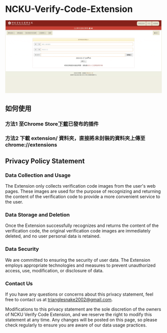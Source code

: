 # NCKU-Verify-Code-Extension
![](https://github.com/TriangleSnake/NCKU-Verify-Code-Extension/blob/main/img/demo.gif?raw=true)
## 如何使用

### 方法1 至Chrome Store[下載](https://chromewebstore.google.com/detail/ncku-verify-code-extensio/cjbicngfikibjfpepeedgnebpolakopf)已發布的插件

### 方法2 下載 extension/ 資料夾，直接將未封裝的資料夾上傳至 chrome://extensions

## Privacy Policy Statement
### Data Collection and Usage

The Extension only collects verification code images from the user's web pages. These images are used for the purpose of recognizing and returning the content of the verification code to provide a more convenient service to the user.

### Data Storage and Deletion

Once the Extension successfully recognizes and returns the content of the verification code, the original verification code images are immediately deleted, and no user personal data is retained.

### Data Security

We are committed to ensuring the security of user data. The Extension employs appropriate technologies and measures to prevent unauthorized access, use, modification, or disclosure of data.

### Contact Us

If you have any questions or concerns about this privacy statement, feel free to contact us at [trianglesnake2002@gmail.com](mailto:trianglesnake2002@gmail.com).

Modifications to this privacy statement are the sole discretion of the owners of NCKU Verify Code Extension, and we reserve the right to modify this statement at any time. Any changes will be posted on this page, so please check regularly to ensure you are aware of our data usage practices.
